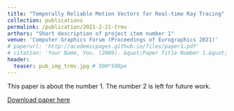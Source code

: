 ```yaml
---
title: "Temporally Reliable Motion Vectors for Real-time Ray Tracing"
collection: publications
permalink: /publication/2021-2-21-trmv
arthors: "Short description of project item number 1"
venue: 'Computer Graphics Forum (Proceedings of Eurographics 2021)'
# paperurl: 'http://academicpages.github.io/files/paper1.pdf'
# citation: 'Your Name, You. (2009). &quot;Paper Title Number 1.&quot; <i>Journal 1</i>. 1(1).'
header:
  teaser: pub_img_trmv.jpg # 500*500px
---
```

This paper is about the number 1. The number 2 is left for future work.

[Download paper here](http://academicpages.github.io/files/paper1.pdf)
